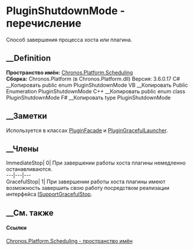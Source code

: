 # PluginShutdownMode - перечисление
Способ завершения процесса хоста или плагина.
## __Definition
 **Пространство имён:**
[Chronos.Platform.Scheduling](N_Chronos_Platform_Scheduling.htm)  
 **Сборка:** Chronos.Platform (в Chronos.Platform.dll) Версия: 3.6.0.17
C# __Копировать
     public enum PluginShutdownMode
VB __Копировать
     Public Enumeration PluginShutdownMode
C++ __Копировать
     public enum class PluginShutdownMode
F# __Копировать
     type PluginShutdownMode
##  __Заметки
Используется в классах
[PluginFacade](T_Chronos_Platform_Scheduling_PluginFacade.htm) и
[PluginGracefulLauncher](T_Chronos_Platform_Scheduling_PluginGracefulLauncher.htm).
## __Члены
ImmediateStop| 0|  При завершении работы хоста плагины немедленно
останавливаются.  
---|---|---  
GracefulStop| 1|  При завершении работы хоста плагины имеют возможность
завершить свою работу посредством реализации интерфейса
[ISupportGracefulStop](T_Chronos_Contracts_ISupportGracefulStop.htm).  
## __См. также
#### Ссылки
[Chronos.Platform.Scheduling - пространство
имён](N_Chronos_Platform_Scheduling.htm)
